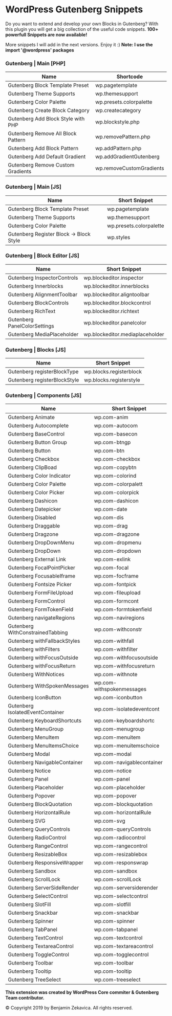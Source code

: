 
# WordPress Gutenberg Snippets

Do you want to extend and develop your own Blocks in Gutenberg? With this plugin you will get a big collection of the useful code snippets. **100+ powerfull Snippets are now available!** 

More snippets I will add in the next versions. Enjoy it :) 
**Note: I use the import '@wordpress' packages**

### Gutenberg | Main [PHP] 

| Name | Shortcode  |
|--|--|
| Gutenberg Block Template Preset | wp.pagetemplate  |
| Gutenberg Theme Supports | wp.themesupport  |
| Gutenberg Color Palette | wp.presets.colorpalette  |
| Gutenberg Create Block Category | wp.createcategory  |
| Gutenberg Add Block Style with PHP | wp.blockstyle.php  |
| Gutenberg Remove All Block Pattern | wp.removePattern.php  |
| Gutenberg Add Block Pattern | wp.addPattern.php  |
| Gutenberg Add Default Gradient | wp.addGradientGutenberg  |
| Gutenberg Remove Custom Gradients | wp.removeCustomGradients  |

### Gutenberg | Main [JS] 

| Name | Short Snippet  |
|--|--|
| Gutenberg Block Template Preset | wp.pagetemplate  |
| Gutenberg Theme Supports | wp.themesupport  |
| Gutenberg Color Palette | wp.presets.colorpalette  |
| Gutenberg Register Block -> Block Style  | wp.styles  |


### Gutenberg |  Block Editor [JS]

| Name | Short Snippet  |
|--|--|
| Gutenberg InspectorControls | wp.blockeditor.inspector  |
| Gutenberg Innerblocks | wp.blockeditor.innerblocks  |
| Gutenberg AlignmentToolbar | wp.blockeditor.aligntoolbar  |
| Gutenberg BlockControls | wp.blockeditor.blockcontrol  |
| Gutenberg RichText | wp.blockeditor.richtext  |
| Gutenberg PanelColorSettings | wp.blockeditor.panelcolor  |
| Gutenberg MediaPlaceholder | wp.blockeditor.mediaplaceholder  |

### Gutenberg |  Blocks [JS]

| Name | Short Snippet  |
|--|--|
| Gutenberg registerBlockType | wp.blocks.registerblock  |
| Gutenberg registerBlockStyle | wp.blocks.registerstyle  |


### Gutenberg |  Components  [JS]

| Name | Short Snippet  |
|--|--|
| Gutenberg Animate | wp.com-anim  |
| Gutenberg Autocomplete | wp.com-autocom  |
| Gutenberg BaseControl | wp.com-basecon  |
| Gutenberg Button Group | wp.com-btngp  |
| Gutenberg Button | wp.com-btn  |
| Gutenberg Checkbox | wp.com-checkbox  |
| Gutenberg ClipBoad | wp.com-copybtn  |
| Gutenberg Color Indicator | wp.com-colorind  |
| Gutenberg Color Palette | wp.com-colorpalett  |
| Gutenberg Color Picker | wp.com-colorpick  |
| Gutenberg Dashicon | wp.com-dashicon  |
| Gutenberg Datepicker | wp.com-date  |
| Gutenberg Disabled | wp.com-dis  |
| Gutenberg Draggable | wp.com-drag  |
| Gutenberg Dragzone | wp.com-dragzone  |
| Gutenberg DropDownMenu | wp.com-dropmenu  |
| Gutenberg DropDown | wp.com-dropdown  |
| Gutenberg External Link | wp.com-exlink  |
| Gutenberg FocalPointPicker | wp.com-focal  |
| Gutenberg FocusableIframe | wp.com-focframe  |
| Gutenberg Fontsize Picker | wp.com-fontpick  |
| Gutenberg FormFileUpload | wp.com-fileupload  |
| Gutenberg FormControl | wp.com-formcont  |
| Gutenberg FormTokenField | wp.com-formtokenfield  |
| Gutenberg navigateRegions | wp.com-naviregions  |
| Gutenberg WithConstrainedTabbing | wp.com-withconstr  |
| Gutenberg withFallbackStyles | wp.com-withfall  |
| Gutenberg withFilters | wp.com-withfilter  |
| Gutenberg withFocusOutside | wp.com-withfocusoutside  |
| Gutenberg withFocusReturn | wp.com-withfocusreturn  |
| Gutenberg WithNotices | wp.com-withnote  |
| Gutenberg WithSpokenMessages | wp.com-withspokenmessages  |
| Gutenberg IconButton | wp.com-iconbutton  |
| Gutenberg IsolatedEventContainer | wp.com-isolatedeventcont  |
| Gutenberg KeyboardShortcuts | wp.com-keyboardshortc  |
| Gutenberg MenuGroup | wp.com-menugroup  |
| Gutenberg MenuItem | wp.com-menuitem  |
| Gutenberg MenuItemsChoice | wp.com-menuitemschoice  |
| Gutenberg Modal | wp.com-modal  |
| Gutenberg NavigableContainer | wp.com-navigablecontainer  |
| Gutenberg Notice | wp.com-notice  |
| Gutenberg Panel | wp.com-panel  |
| Gutenberg Placeholder | wp.com-placeholder  |
| Gutenberg Popover | wp.com-popover  |
| Gutenberg BlockQuotation | wp.com-blockquotation  |
| Gutenberg HorizontalRule | wp.com-horizontalRule  |
| Gutenberg SVG | wp.com-svg  |
| Gutenberg QueryControls | wp.com-queryControls  |
| Gutenberg RadioControl | wp.com-radiocontrol  |
| Gutenberg RangeControl | wp.com-rangecontrol  |
| Gutenberg ResizableBox | wp.com-resizablebox  |
| Gutenberg ResponsiveWrapper | wp.com-responswrap  |
| Gutenberg Sandbox | wp.com-sandbox  |
| Gutenberg ScrollLock | wp.com-scrollLock  |
| Gutenberg ServerSideRender | wp.com-serversiderender  |
| Gutenberg SelectControl | wp.com-selectcontrol  |
| Gutenberg SlotFill | wp.com-slotfill  |
| Gutenberg Snackbar | wp.com-snackbar  |
| Gutenberg Spinner | wp.com-spinner  |
| Gutenberg TabPanel | wp.com-tabpanel  |
| Gutenberg TextControl | wp.com-textcontrol  |
| Gutenberg TextareaControl | wp.com-textareacontrol  |
| Gutenberg ToggleControl | wp.com-togglecontrol  |
| Gutenberg Toolbar | wp.com-toolbar  |
| Gutenberg Tooltip | wp.com-tooltip  |
| Gutenberg TreeSelect |wp.com-treeselect  |


**This extension was created by WordPress Core commiter & Gutenberg Team contributor.**

© Copyright 2019 by Benjamin Zekavica. All rights reserved. 